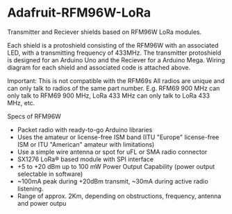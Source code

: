 # Adafruit-RFM96W-LoRa

Transmitter and Reciever shields based on RFM96W LoRa modules.

Each shield is a protoshield consisting of the RFM96W with an associated LED, with a transmitting frequency of 433MHz. 
The transmitter protoshield is designed for an Arduino Uno and the Reciever for a Arduino Mega. 
Wiring diagram for each shield and associated code is attached above. 

Important: This is not compatible with the RFM69s
All radios are unique and can only talk to radios of the same part number. 
E.g. RFM69 900 MHz can only talk to RFM69 900 MHz, LoRa 433 MHz can only talk to LoRa 433 MHz, etc.

Specs of RFM96W
- Packet radio with ready-to-go Arduino libraries
- Uses the amateur or license-free ISM band (ITU "Europe" license-free ISM or ITU "American" amateur with limitations)
- Use a simple wire antenna or spot for uFL or SMA radio connector
- SX1276 LoRa® based module with SPI interface
- +5 to +20 dBm up to 100 mW Power Output Capability (power output selectable in software)
- ~100mA peak during +20dBm transmit, ~30mA during active radio listening.
- Range of approx. 2Km, depending on obstructions, frequency, antenna and power outpu
